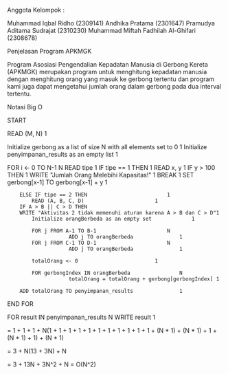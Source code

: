Anggota Kelompok :

Muhammad Iqbal Ridho (2309141)
Andhika Pratama (2301647)
Pramudya Aditama Sudrajat (2310230)
Muhammad Miftah Fadhilah  Al-Ghifari (2308678)

Penjelasan Program APKMGK

Program Asosiasi Pengendalian Kepadatan Manusia di Gerbong Kereta (APKMGK) merupakan program untuk menghitung kepadatan manusia dengan menghitung orang yang masuk ke gerbong tertentu dan program kami juga dapat mengetahui jumlah orang dalam gerbong pada dua interval tertentu.

Notasi Big O

START

READ (M, N)									1

Initialize gerbong as a list of size N with all elements set to 0		1
Initialize penyimpanan_results as an empty list					1

FOR i <- 0 TO N-1 								N
    READ tipe									1
    	IF tipe == 1 THEN							1
        	READ x, y							1
        	IF y > 100 THEN							1
            	WRITE "Jumlah Orang Melebihi Kapasitas!"			1
            	BREAK								1
        	SET gerbong[x-1] TO gerbong[x-1] + y				1

    	ELSE IF tipe == 2 THEN							1
        	READ (A, B, C, D)						1
		IF A > B || C > D THEN
		WRITE "Aktivitas 2 tidak memenuhi aturan karena A > B dan C > D"1
        	Initialize orangBerbeda as an empty set				1

        	FOR j FROM A-1 TO B-1						N
            			ADD j TO orangBerbeda				1
        	FOR j FROM C-1 TO D-1						N
            			ADD j TO orangBerbeda				1

        	totalOrang <- 0							1

        	FOR gerbongIndex IN orangBerbeda				N
            			totalOrang = totalOrang + gerbong[gerbongIndex]	1
        		
		ADD totalOrang TO penyimpanan_results				1
END FOR

FOR result IN penyimpanan_results						N
    WRITE result								1
								

= 1 + 1 + 1 + N(1 + 1 + 1 + 1 + 1 +
  1 + 1 + 1 + 1 + 1 + 1 + (N * 1) +
 (N * 1) + 1 + (N * 1) + 1) + (N * 1)

= 3 + N(13 + 3N) + N

= 3 + 13N + 3N^2 + N
= O(N^2)
